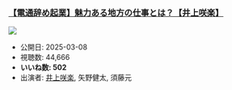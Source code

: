### [【電通辞め起業】魅力ある地方の仕事とは？【井上咲楽】](https://www.youtube.com/watch?v=mIImsSW0lv0)
[![](https://img.youtube.com/vi/mIImsSW0lv0/sddefault.jpg)](https://www.youtube.com/watch?v=mIImsSW0lv0)
-   公開日: 2025-03-08
-   視聴数: 44,666
-   **いいね数: 502**
-   出演者: [井上咲楽](/rehacq_fan/people/井上咲楽 "wikilink"), 矢野健太, 須藤元
